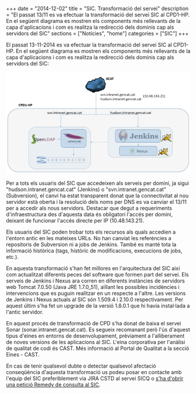 +++
date        = "2014-12-02"
title       = "SIC. Transformació del servei"
description = "El passat 13/11 es va efectuar la transformació del servei SIC al CPD1-HP. En el següent diagrama es mostren els components més rellevants de la capa d'aplicacions i com es realitza la redirecció dels dominis cap als servidors del SIC"
sections    = ["Notícies", "home"]
categories  = ["SIC"]
+++


El passat 13-11-2014 es va efectuar la transformació del servei SIC al CPD1-HP. En el següent diagrama es mostren els components més rellevants de la capa d'aplicacions i com es realitza la redirecció dels dominis cap als servidors del SIC: 

![Nou SIC](/related/sic/SIC-CPD1.png)

Per a tots els usuaris del SIC que accedeixen als serveis per domini, ja sigui "hudson.intranet.gencat.cat" (Jenkins) o "svn.intranet.gencat.cat" (Subversion), el canvi ha estat transparent donat que la connectivitat al nou servidor està oberta i la resolució dels noms per DNS es va canviar el 13/11 per a accedir als nous servidors. Destacar que degut a requeriments d'infraestructura des d'aquesta data és obligatori l'accés per domini, deixant de funcionar l'accés directe per IP (10.48.143.21).

Els usuaris del SIC poden trobar tots els recursos als quals accedien a l'entorn antic en les mateixes URLs. No han canviat les referències a repositoris de Subversion ni a jobs de Jenkins. També es manté tota la informació històrica (tags, històric de modificacions, execucions de jobs, etc.).

En aquesta transformació s'han fet millores en l'arquitectura del SIC així com actualitzat diferents peces del software que formen part del servei. Els serveis de Jenkins i Nexus ara corren en diferents instàncies de servidors web Tomcat 7.0.50 (Java JRE 1.7.0_51), aïllant les possibles incidències i intervencions que es puguin realitzar en un respecte a l'altre. Les versions de Jenkins i Nexus actuals al SIC són 1.509.4 i 2.10.0 respectivament. Per aquest últim s'ha fet un upgrade de la versió 1.8.0.1 que hi havia instal·lada a l'antic servidor.

En aquest procés de transformació de CPD s'ha donat de baixa el servei Sonar (sonar.intranet.gencat.cat). Es segueix recomanant però l'ús d'aquest tipus d'eines en entorns de desenvolupament, prèviament a l'alliberament de noves versions de les aplicacions al SIC. L'eina corporativa per l'anàlisi de qualitat de codi és CAST. Més informació al Portal de Qualitat a la secció Eines - CAST.

En cas de tenir qualsevol dubte o detectar qualsevol afectació conseqüència d'aquesta transformació us podeu posar en contacte amb l'equip del SIC preferiblement via JIRA CSTD al servei SICQ o [s'ha d'obrir una petició Remedy de consulta al SIC](http://canigo.ctti.gencat.cat/howtos/2018-01-howto-obrir-peticions-SIC-a-autoservei-Remedy/#consulta).
